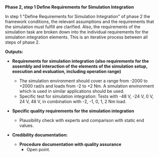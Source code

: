 **Phase 2, step 1 Define Requirements for Simulation Integration**

In step 1 "Define Requirements for Simulation Integration" of phase 2 the framework conditions, the relevant assumptions and the requirements that the simulation must fulfill are clarified. Also, the requirements of the simulation task are broken down into the individual requirements for the simulation integration elements. This is an iterative process between all steps of phase 2.

**Outputs:**
- **Requirements for simulation integration (also requirements for the assembly and interaction of the elements of the simulation setup, execution and evaluation, including operation range)**
  - The simulation environment should cover a range from -2000 to +2000 rad/s and loads from -2 to +2 Nm. A simulation environment which is used in similar applications should be used.
  - Specific test for simulation integration: Tests with -48 V, -24 V, 0 V, 24 V, 48 V, in combination with -2, -1, 0, 1, 2 Nm load.
  
- **Specific quality requirements for the simulation integration**
  - Plausibility check with experts and comparison with static end values.

- **Credibility documentation:**
  - **Procedure documentation with quality assurance**
    - Open point.
    